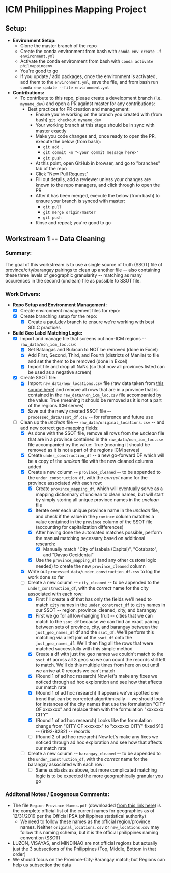# ICM Philippines Mapping Project

## Setup:
- **Environment Setup:**
    - Clone the master branch of the repo
    - Create the conda environment from bash with `conda env create -f environment.yml`
    - Activate the conda environment from bash with `conda activate philmappingenv`
    - You're good to go
    - If you update / add packages, once the environment is activated, add them to the `environment.yml`, save the file, and from bash run `conda env update --file environment.yml`
- **Contributions:**
    - To contribute to this repo, please create a development branch (i.e. `myname_dev`) and open a PR against master for any contributions:
        - Best practices for PR creation and management:
            - Ensure you're working on the branch you created with (from bash) `git checkout myname_dev`
            - Your working branch at this stage should be in sync with master exactly
            - Make you code changes and, once ready to open the PR, execute the below (from bash):
                - `git add .`
                - `git commit -m "<your commit message here>"`
                - `git push`
            - At this point, open GitHub in browser, and go to "branches" tab of the repo
            - Click "New Pull Request"
            - Fill out details, add a reviewer unless your changes are known to the repo managers, and click through to open the PR
            - After it has been merged, execute the below (from bash) to ensure your branch is synced with master:
                - `git pull`
                - `git merge origin/master`
                - `git push`
            - Rinse and repeat; you're good to go

## Workstream 1 -- Data Cleaning

### Summary: 
The goal of this workstream is to use a single source of truth (SSOT) file of province/city/barangay pairings to clean up another file -- also containing these three levels of geographic granularity -- matching as many occurences in the second (unclean) file as possible to SSOT file.

### Work Drivers:
- **Repo Setup and Environment Management:**
    - [x] Create environment management files for repo:
    - [x] Create branching setup for the repo:
        - [x] Create a paul_dev branch to ensure we're working with best SDLC practices
- **Build Geo Label Matching Logic:**
    - [x] Import and manage file that screens out non-ICM regions -- `raw_data/non_icm_loc.csv`:
        - [x] Set Batangas and Bulacan to NOT be removed (done in Excel)
        - [x] Add First, Second, Third, and Fourth (districts of Manila) to file and set the them to be removed (done in Excel)
        - [x] Import file and drop all NaNs (so that now all provinces listed can be used as a negative screen)
    - [x] Create SSOT file:
        - [x] Import `raw_data/new_locations.csv` file (raw data taken from [this source here](https://gadm.org/download_country_v3.html)) and remove all rows that are in a province that is contained in the `raw_data/non_icm_loc.csv` file accompanied by the value: True (meaning it should be removed as it is not a part of the regions ICM serves)
        - [x] Save out the newly created SSOT file -- `processed_data/ssot_df.csv` -- for reference and future use
    - [ ] Clean up the *unclean* file --  `raw_data/original_locations.csv` -- and add new correct geo-mapping fields:
        - [x] As done with the SSOT file, remove all rows from the *unclean* file that are in a province contained in the `raw_data/non_icm_loc.csv` file accompanied by the value: True (meaning it should be removed as it is not a part of the regions ICM serves)
        - [x] Create `under_construction_df` -- a new go-forward DF which will be a copy of the *unclean* file with the new cleaned columns added
        - [x] Create a new column -- `province_cleaned` -- to be appended to the `under_construction_df`, with the *correct* name for the province associated with each row:
            - [x] Create `province_mapping_df`, which will eventually serve as a mapping dictionnary of unclean to clean names, but will start by simply storing all unique province names in the *unclean* file
            - [x] Iterate over each unique province name in the *unclean* file, and check if the value in the `province` column matches a value contained in the `province` column of the SSOT file (accounting for capitalization differences)
            - [x] After having done the automated matches possible, perform the manual matching necessary based on additional research:
                - [x] Manually match "City of Isabela (Capital)", "Cotabato", and "Davao Occidental"
            - [x] Use the `province_mapping_df` (and any other custom logic needed) to create the new `province_cleaned` column
        - [x] Write out `processed_data/under_construction_df.csv` to log the work done so far
        - [ ] Create a new column -- `city_cleaned` -- to be appended to the `under_construction_df`, with the *correct* name for the city associated with each row:
            - [x] First I'll create a df that has only the fields we'll need to match `city` names in the `under_construct_df` to `city` names in our SSOT -- region, province_cleaned, city, and barangay
            - [x] First we go for all low-hanging fruit -- cities that we can match to the `ssot_df` because we can find an exact pairing between sets of province, city, and barangay between the `just_geo_names_df` df and the `ssot_df`. We'll perform this matching via a left join of the `ssot_df` onto the `just_geo_names_df`. We'll then flag all the rows that were matched successfully with this simple method
            - [x] Create a df with just the geo names we couldn't match to the `ssot_df` across all 3 geos so we can count the records still left to match. We'll do this multiple times from here on out until we arrive at 0 records we can't match
            - [x] (Round 1 of ad hoc research) Now let's make any fixes we noticed through ad hoc exploration and see how that affects our match rate
            - [x] (Round 1 of ad hoc research) It appears we've spotted one trend that can be corrected algorithmically -- we should look for instances of the city names that use the formulation "CITY OF xxxxxxx" and replace them with the formulation "xxxxxxx CITY"
            - [x] (Round 1 of ad hoc research) Looks like the formulation change from "CITY OF xxxxxxx" to "xxxxxxx CITY" fixed 910 -- (9192-8282) -- records
            - [ ] (Round 2 of ad hoc research) Now let's make any fixes we noticed through ad hoc exploration and see how that affects our match rate
        - [ ] Create a new column -- `barangay_cleaned` -- to be appended to the `under_construction_df`, with the *correct* name for the barangay associated with each row:
            - [ ] Same subtasks as above, but more complicated matching logic is to be expected the more geographically granular you go

### Additonal Notes / Exogenous Comments:
- The file `Region-Province-Names.pdf` (downloaded [from this link here](https://psa.gov.ph/classification/psgc/)) is the complete official list of the current names for geographies as of 12/31/2019 per the Official PSA (philippines statistical authority)
    - We need to follow these names as the official region/province names. Neither `original_locations.csv` or `new_locations.csv` may follow this naming schema, but it is the official philippines naming convention (SSOT)
- LUZON, VISAYAS, and MINDINAO are not official regions but actually just the 3 subsections of the Philippines (Top, Middle, Bottom in that order)
- We should focus on the Province-City-Barangay match; but Regions can help us subsection the data